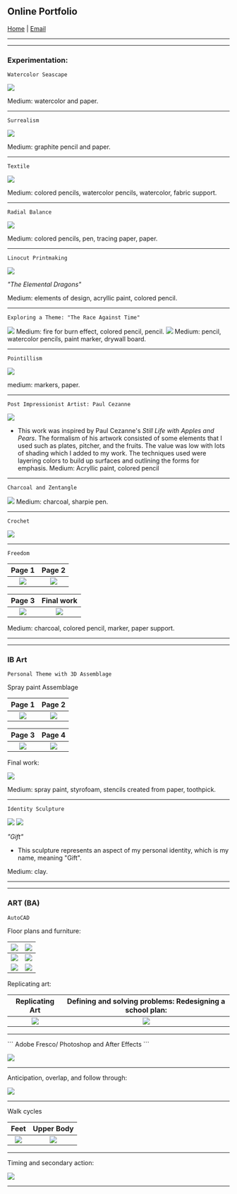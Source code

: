 ## Online Portfolio

[Home](https://hibah-ali.github.io/)    |   [Email](mailto:hibahalei@gmail.com) 

<hr>
<hr>

### Experimentation:

```
Watercolor Seascape
```

![](IMG_2123.jpg)

Medium: watercolor and paper.
<hr>

```
Surrealism
```

![](IMG_2146.jpg)

Medium: graphite pencil and paper.
<hr>

```
Textile
```

![](IMG_1972.jpg)

Medium: colored pencils, watercolor pencils, watercolor, fabric support.

<hr>

```
Radial Balance
```

![](IMG_2126.jpg)

Medium: colored pencils, pen, tracing paper, paper.
<hr>

```
Linocut Printmaking
```

![](IMG_2071.jpg)

_"The Elemental Dragons"_

Medium: elements of design, acryllic paint, colored pencil.

<hr>

```
Exploring a Theme: "The Race Against Time"
```

![](IMG_2084.jpg)
Medium: fire for burn effect, colored pencil, pencil.
![](IMG_2067.jpg)
Medium: pencil, watercolor pencils, paint marker, drywall board.

<hr>

```
Pointillism
```

![](IMG_2069.jpg)

medium: markers, paper.
<hr>

```
Post Impressionist Artist: Paul Cezanne
```

![](IMG_2070.jpg)

- This work was inspired by Paul Cezanne's _Still Life with Apples and Pears_. The formalism of his artwork consisted of some elements that I used such as plates, pitcher, and the fruits. The value was low with lots of shading which I added to my work. The techniques used were layering colors to build up surfaces and outlining the forms for emphasis.
Medium: Acryllic paint, colored pencil

<hr>

```
Charcoal and Zentangle
```

![](IMG_2124.jpg)
Medium: charcoal, sharpie pen.
<hr>

```
Crochet
```

![](crochet.jpg)

<hr>


```
Freedom
```

Page 1                     |  Page 2                  | 
:-------------------------:|:-------------------------:
![](IMG_2182.jpg)          |  ![](IMG_2184.jpg)       |  

|Page 3                    |  Final work
:-------------------------:|:-------------------------:
|![](IMG_2185.jpg)         | ![](IMG_2190.jpg)

Medium: charcoal, colored pencil, marker, paper support.

<hr>
<hr>

### IB Art
```
Personal Theme with 3D Assemblage
```
Spray paint Assemblage


Page 1                     |  Page 2                  |
:-------------------------:|:-------------------------:
![](IMG_2178.jpg)          |  ![](IMG_2179.jpg)       |


|Page 3                    |  Page 4
:-------------------------:|:-------------------------:
|![](IMG_2180.jpg)         | ![](IMG_2187.jpg)


Final work:

![](IMG_2110.jpg)

Medium: spray paint, styrofoam, stencils created from paper, toothpick.

<hr>

```
Identity Sculpture
``` 

![](IMG_2181.jpg)
![](IMG_2189.jpg)


_"Gift"_

- This sculpture represents an aspect of my personal identity, which is my name, meaning "Gift".

Medium: clay. 

<hr>
<hr>

### ART (BA)

```
AutoCAD
```


Floor plans and furniture:


|![](CH3-PROJ2_HALIModel.jpg)|![](CH3_EXC1.jpg)      |
|:-------------------------:|:-------------------------:|
|![](Project9-1-2_HALI.jpg) | ![](Dresser_Elevation_Midterm_Model.jpg)|
|![](Quiz4_EXC13-8_HALI-Model.jpg)|![](Assign5_rug.jpg)|

Replicating art:

Replicating Art|Defining and solving problems: Redesigning a school plan:|
:-------------------------:|:-------------------------:
![](assignment7_HALI.jpg)| ![](Final_Project_HALI.jpg)|


<hr>
```
Adobe Fresco/ Photoshop and After Effects
```

![](2_HALI_SquashStretchPose_Sept_17_21.gif)

<hr>

Anticipation, overlap, and follow through:

![](3_HALI_anticipation_followthrough_overlap.gif)

<hr>

Walk cycles

Feet                       |  Upper Body              |
:-------------------------:|:-------------------------:
![](6_HALI.gif)            |  ![](7_Slowin_slowout.gif)|

<hr>

Timing and secondary action:

![](8_chara.gif)

<hr>
